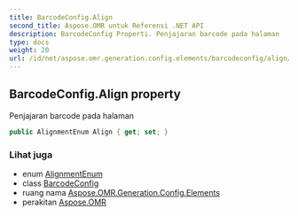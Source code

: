 ```yaml
---
title: BarcodeConfig.Align
second_title: Aspose.OMR untuk Referensi .NET API
description: BarcodeConfig Properti. Penjajaran barcode pada halaman
type: docs
weight: 20
url: /id/net/aspose.omr.generation.config.elements/barcodeconfig/align/
---
```

## BarcodeConfig.Align property

Penjajaran barcode pada halaman

```csharp
public AlignmentEnum Align { get; set; }
```

### Lihat juga

* enum [AlignmentEnum](../../../aspose.omr.generation.config.enums/alignmentenum/)
* class [BarcodeConfig](../)
* ruang nama [Aspose.OMR.Generation.Config.Elements](../../barcodeconfig/)
* perakitan [Aspose.OMR](../../../)


